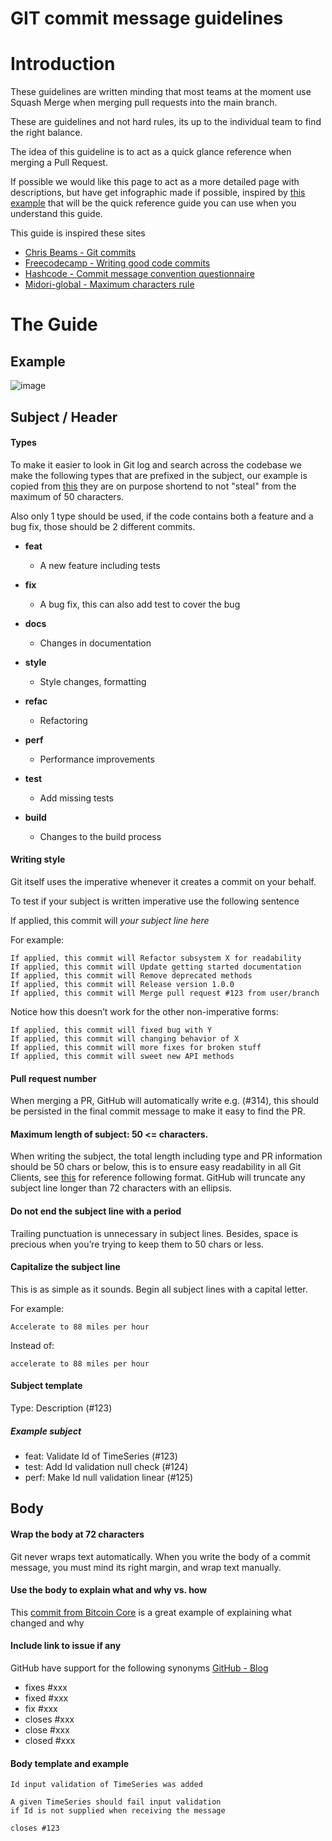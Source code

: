 ﻿# GIT commit message guidelines

# Introduction

These guidelines are written minding that most teams at the moment use Squash Merge when merging pull requests into the main branch.

These are guidelines and not hard rules, its up to the individual team to find the right balance.

The idea of this guideline is to act as a quick glance reference when merging a Pull Request.

If possible we would like this page to act as a more detailed page with descriptions, but have get infographic made if possible, inspired by 
 [this example](https://cdn.hashnode.com/res/hashnode/image/upload/v1577374984862/Q7QGKgtEB.png?auto=compress) that will be the quick reference guide you can use when you understand this guide.

This guide is inspired these sites

* [Chris Beams - Git commits](https://chris.beams.io/posts/git-commit/)
* [Freecodecamp - Writing good code commits](https://www.freecodecamp.org/news/writing-good-commit-messages-a-practical-guide/)
* [Hashcode - Commit message convention questionnaire](https://hashnode.com/post/which-commit-message-convention-do-you-use-at-work-ck3e4jbdd00zyo4s1h7mc7e0g)
* [Midori-global - Maximum characters rule](https://www.midori-global.com/blog/2018/04/02/git-50-72-rule)
 
# The Guide

## Example

![image](https://user-images.githubusercontent.com/2316684/120662079-21b4e900-c489-11eb-905e-d0925120b778.png)


## Subject / Header

#### Types
To make it easier to look in Git log and search across the codebase we make 
the following types that are prefixed in the subject, our example is copied from [this](https://cdn.hashnode.com/res/hashnode/image/upload/v1577374984862/Q7QGKgtEB.png?auto=compress) they are on purpose shortend to not "steal" from the maximum of 50 characters.

Also only 1 type should be used, if the code contains both a feature and a bug fix, those should be 2 different commits.

* **feat**
	- A new feature including tests
* **fix**
	- A bug fix, this can also add test to cover the bug
* **docs**
	- Changes in documentation
* **style**
	- Style changes, formatting
* **refac**
	- Refactoring

* **perf**
	- Performance improvements
* **test**
	- Add missing tests
* **build**
	- Changes to the build process

#### Writing style
Git itself uses the imperative whenever it creates a commit on your behalf.

To test if your subject is written imperative use the following sentence

If applied, this commit will *your subject line here*

For example:

    If applied, this commit will Refactor subsystem X for readability
    If applied, this commit will Update getting started documentation
    If applied, this commit will Remove deprecated methods
    If applied, this commit will Release version 1.0.0
    If applied, this commit will Merge pull request #123 from user/branch

Notice how this doesn’t work for the other non-imperative forms:

    If applied, this commit will fixed bug with Y
    If applied, this commit will changing behavior of X
    If applied, this commit will more fixes for broken stuff
    If applied, this commit will sweet new API methods

#### Pull request number
When merging a PR, GitHub will automatically write e.g. (#314), this should be persisted in the final commit message to make it easy to find the PR.

#### Maximum length of subject: 50 <= characters.
When writing the subject, the total length including type and PR information should be 50 chars or below, this is to ensure easy readability in all Git Clients, see [this](https://www.midori-global.com/blog/2018/04/02/git-50-72-rule) for reference  following format.
GitHub will truncate any subject line longer than 72 characters with an ellipsis.

#### Do not end the subject line with a period

Trailing punctuation is unnecessary in subject lines. Besides, space is precious when you’re trying to keep them to 50 chars or less.

#### Capitalize the subject line

This is as simple as it sounds. Begin all subject lines with a capital letter.

For example:

    Accelerate to 88 miles per hour

Instead of:

    accelerate to 88 miles per hour

#### Subject template
Type: Description (#123)

##### Example subject
* feat: Validate Id of TimeSeries (#123)
* test: Add Id validation null check (#124)
* perf: Make Id null validation linear (#125)

## Body

#### Wrap the body at 72 characters
Git never wraps text automatically. When you write the body of a commit message, you must mind its right margin, and wrap text manually.

#### Use the body to explain what and why vs. how
This [commit from Bitcoin Core](https://github.com/bitcoin/bitcoin/commit/eb0b56b19017ab5c16c745e6da39c53126924ed6) is a great example of explaining what changed and why 

#### Include link to issue if any
GitHub have support for the following synonyms
[GitHub - Blog](https://github.blog/2011-04-09-issues-2-0-the-next-generation/)

* fixes #xxx
* fixed #xxx
* fix #xxx
* closes #xxx
* close #xxx
* closed #xxx

#### Body template and example


    Id input validation of TimeSeries was added
    
    A given TimeSeries should fail input validation
    if Id is not supplied when receiving the message
    
    closes #123
   
